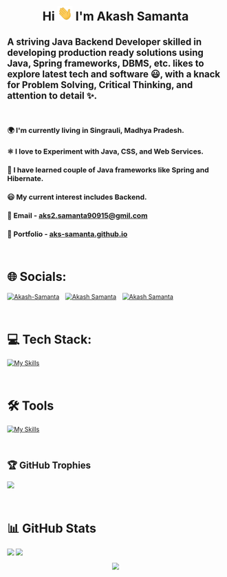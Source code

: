 <h1 align="center">Hi <img src="https://raw.githubusercontent.com/ABSphreak/ABSphreak/master/gifs/Hi.gif" width="35"> I'm Akash Samanta</h1>

## A striving Java Backend Developer skilled in developing production ready solutions using Java, Spring frameworks,  DBMS, etc. likes to explore latest tech and software 😃, with a knack for Problem Solving, Critical Thinking, and attention to detail ✨. 

<br/>

### 🌍 I'm currently living in Singrauli, Madhya Pradesh.
### ⚛️ I love to Experiment with Java, CSS, and Web Services.
### 🚀 I have learned couple of Java frameworks like Spring and Hibernate.
### 😃 My current interest includes Backend.
### 📧 Email - aks2.samanta90915@gmil.com
### 💼 Portfolio - [aks-samanta.github.io](https://aks-samanta.github.io/)

<br/>

# 🌐 Socials:
<p align="left">
<a href="https://linkedin.com/in/akash-samanta" target="_blank"><img align="center" src="https://raw.githubusercontent.com/rahuldkjain/github-profile-readme-generator/master/src/images/icons/Social/linked-in-alt.svg" alt="Akash-Samanta" height="50" width="60"  style="margin-right: 10px;"/></a>
<a href="https://www.hackerrank.com/aks2_samanta9091" target="_blank"><img align="center" src="https://raw.githubusercontent.com/rahuldkjain/github-profile-readme-generator/master/src/images/icons/Social/hackerrank.svg" alt="Akash Samanta" height="50" width="60" style="margin-right: 10px;"/></a>
<a href="https://leetcode.com/aks-samanta/" target="_blank"><img align="center" src="https://raw.githubusercontent.com/rahuldkjain/github-profile-readme-generator/master/src/images/icons/Social/leet-code.svg" alt="Akash Samanta" height="50" width="60" style="margin-right: 10px;"/></a>
  
</p>



<br/>

# 💻 Tech Stack:

[![My Skills](https://skillicons.dev/icons?i=js,html,css,java,mysql,spring,hibernate,netlify,maven)](https://skillicons.dev)


<br/>


# 🛠️ Tools
[![My Skills](https://skillicons.dev/icons?i=git,vscode,eclipse,github)](https://skillicons.dev)


<br/>

## 🏆 GitHub Trophies
![](https://github-profile-trophy.vercel.app/?username=aks-samanta&theme=radical&no-frame=false&no-bg=false&margin-w=5)

<br/>

# 📊 GitHub Stats
![](https://github-readme-stats.vercel.app/api?username=aks-samanta&theme=react&hide_border=false&include_all_commits=true&count_private=false) ![](https://github-readme-streak-stats.herokuapp.com/?user=aks-samanta&theme=react&hide_border=false)<br/>


<div align= "center"> 
<img src = "https://github-readme-stats.vercel.app/api/top-langs/?username=aks-samanta&theme=react&hide_border=false&include_all_commits=true&count_private=false&layout=compact" />
</div>

